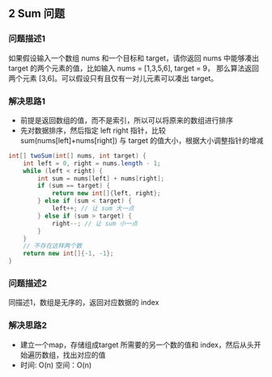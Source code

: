 

## 2 Sum 问题

### 问题描述1
如果假设输入一个数组 nums 和一个目标和 target，请你返回 nums 中能够凑出 target 的两个元素的值，比如输入 nums = [1,3,5,6], target = 9，
那么算法返回两个元素 [3,6]。可以假设只有且仅有一对儿元素可以凑出 target。

### 解决思路1
* 前提是返回数组的值，而不是索引，所以可以将原来的数组进行排序
* 先对数据排序，然后指定 left right 指针，比较 sum(nums[left]+nums[right]) 与 target 的值大小，根据大小调整指针的增减
```java
int[] twoSum(int[] nums, int target) {
    int left = 0, right = nums.length - 1;
    while (left < right) {
        int sum = nums[left] + nums[right];
        if (sum == target) {
            return new int[]{left, right};
        } else if (sum < target) {
            left++; // 让 sum 大一点
        } else if (sum > target) {
            right--; // 让 sum 小一点
        }
    }
    // 不存在这样两个数
    return new int[]{-1, -1};
}
```

### 问题描述2
同描述1，数组是无序的，返回对应数据的 index
### 解决思路2
* 建立一个map，存储组成target 所需要的另一个数的值和 index，然后从头开始遍历数组，找出对应的值
* 时间: O(n)   空间：O(n)















